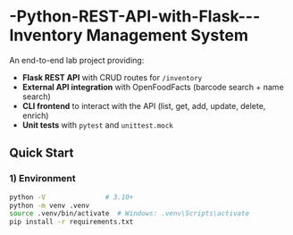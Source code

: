 # -Python-REST-API-with-Flask---Inventory Management System

An end-to-end lab project providing:

- **Flask REST API** with CRUD routes for `/inventory`
- **External API integration** with OpenFoodFacts (barcode search + name search)
- **CLI frontend** to interact with the API (list, get, add, update, delete, enrich)
- **Unit tests** with `pytest` and `unittest.mock`


## Quick Start

### 1) Environment
```bash
python -V               # 3.10+
python -m venv .venv
source .venv/bin/activate  # Windows: .venv\Scripts\activate
pip install -r requirements.txt
````